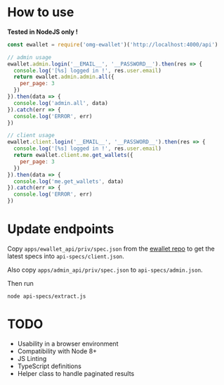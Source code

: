 # How to use

**Tested in NodeJS only !**

```javascript
const ewallet = require('omg-ewallet')('http://localhost:4000/api')

// admin usage
ewallet.admin.login('__EMAIL__', '__PASSWORD__').then(res => {
  console.log('[%s] logged in !', res.user.email)
  return ewallet.admin.admin.all({
    per_page: 3
  })
}).then(data => {
  console.log('admin.all', data)
}).catch(err => {
  console.log('ERROR', err)
})

// client usage
ewallet.client.login('__EMAIL__', '__PASSWORD__').then(res => {
  console.log('[%s] logged in !', res.user.email)
  return ewallet.client.me.get_wallets({
    per_page: 3
  })
}).then(data => {
  console.log('me.get_wallets', data)
}).catch(err => {
  console.log('ERROR', err)
})
```

# Update endpoints

Copy `apps/ewallet_api/priv/spec.json` from the [ewallet repo](https://github.com/omisego/ewallet) to get the latest specs into `api-specs/client.json`. 

Also copy `apps/admin_api/priv/spec.json` to `api-specs/admin.json`. 

Then run 

```
node api-specs/extract.js
```

# TODO

- Usability in a browser environment
- Compatibility with Node 8+
- JS Linting
- TypeScript definitions
- Helper class to handle paginated results
